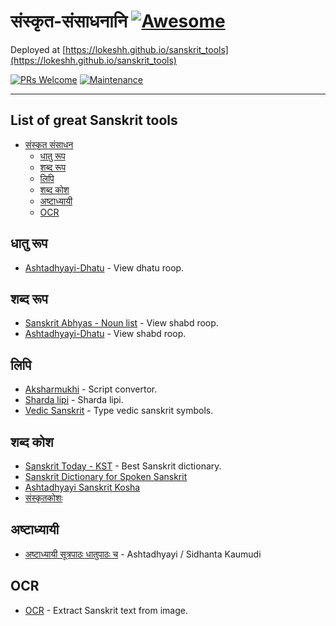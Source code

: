 # संस्कृत-संसाधनानि [![Awesome](https://cdn.rawgit.com/sindresorhus/awesome/d7305f38d29fed78fa85652e3a63e154dd8e8829/media/badge.svg)](https://github.com/sindresorhus/awesome)
Deployed at [https://lokeshh.github.io/sanskrit_tools](https://lokeshh.github.io/sanskrit_tools)
<br>

[![PRs Welcome](https://img.shields.io/badge/PRs-welcome-brightgreen.svg?style=flat-square)](http://makeapullrequest.com)
[![Maintenance](https://img.shields.io/badge/Maintained%3F-yes-green.svg)](https://GitHub.com/Naereen/StrapDown.js/graphs/commit-activity)

<hr>

## List of great Sanskrit tools

* [संस्कृत संसाधन](#संस्कृत-संसाधन)
  * [धातु रूप](#धातु-रूप)
  * [शब्द रूप](#शब्द-रूप)
  * [लिपि](#लिपि)
  * [शब्द कोश](#शब्द-कोश)
  * [अष्टाध्यायी](#अष्टाध्यायी)
  * [OCR](#OCR)
  
  
## धातु रूप
* [Ashtadhyayi-Dhatu](http://ashtadhyayi.com/dhatu/) - View dhatu roop.

## शब्द रूप
* [Sanskrit Abhyas - Noun list](http://sanskritabhyas.in/en/Noun/List/) - View shabd roop.
* [Ashtadhyayi-Dhatu](https://ashtadhyayi.com/shabda/) - View shabd roop.

## लिपि
* [Aksharmukhi](http://aksharamukha.appspot.com/converter) - Script convertor.
* [Sharda lipi](https://satisarsharada.appspot.com/) - Sharda lipi.
* [Vedic Sanskrit](https://www.lexilogos.com/keyboard/sanskrit_vedic.htm) - Type vedic sanskrit symbols.

## शब्द कोश
* [Sanskrit Today - KST](https://kosha.sanskrit.today/) - Best Sanskrit dictionary.
* [Sanskrit Dictionary for Spoken Sanskrit](https://www.learnsanskrit.cc/)
* [Ashtadhyayi Sanskrit Kosha](https://ashtadhyayi.com/kosha/)
* [संस्कृतकोशः](https://sanskritkosha.com/)

## अष्टाध्यायी
* [अष्टाध्यायी सूत्रपाठः धातुपाठः च](https://ashtadhyayi.com) - Ashtadhyayi / Sidhanta Kaumudi 

## OCR
* [OCR](https://ocr.sanskritdictionary.com/) - Extract Sanskrit text from image.



